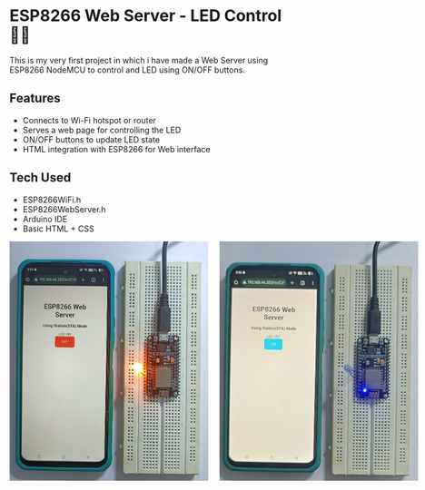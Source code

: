 # ESP8266 Web Server - LED Control 🔌💡

This is my very first project in which i have made a Web Server using ESP8266 NodeMCU to control and LED using ON/OFF buttons.

## Features

- Connects to Wi-Fi hotspot or router
- Serves a web page for controlling the LED
- ON/OFF buttons to update LED state
- HTML integration with ESP8266 for Web interface

## Tech Used

- ESP8266WiFi.h
- ESP8266WebServer.h
- Arduino IDE
- Basic HTML + CSS
<div style="display: flex; gap: 20px;">
  <img src="Images/ON.jpg" width="350"/>
  <img src="Images/OFF.jpg" width="350"/>
</div>
